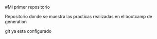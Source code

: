 #Mi primer repositorio 

Repositorio donde se muestra las practicas realizadas en el bootcamp 
de generation 

git ya esta configurado 
